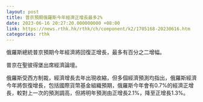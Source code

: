 ```yaml
---
layout: post
title: 普京預期俄羅斯今年經濟正增長最多2%
date: 2023-06-16 20:27:20.000000000 +08:00
link: https://news.rthk.hk/rthk/ch/component/k2/1705168-20230616.htm
categories: rthk
---
```


俄羅斯總統普京預期今年經濟將回復正增長，最多有百分之二增幅。

普京在聖彼得堡出席經濟論壇。

俄羅斯受西方制裁，經濟增長去年出現收縮，但多個經濟預測均指出，俄羅斯經濟今年將恢復增長，包括國際貨幣基金組織預期，俄羅斯今年會有0.7%的經濟正增長，較對上一次的預測調高，但將明年預測由正增長2.1%，降至正增長1.3%。
